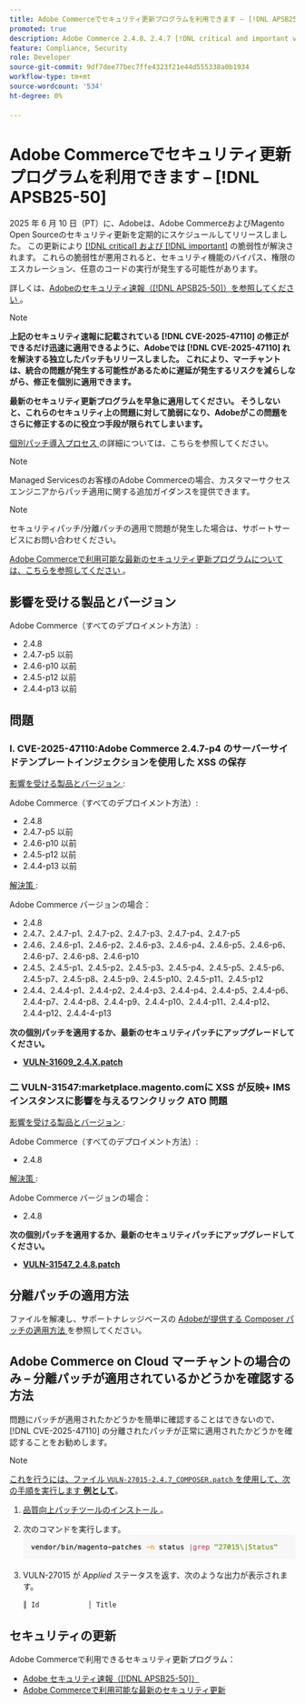 ```yaml
---
title: Adobe Commerceでセキュリティ更新プログラムを利用できます – [!DNL APSB25-50]
promoted: true
description: Adobe Commerce 2.4.8、2.4.7 [!DNL critical and important vulnerabilities] p5、2.4.6-p10、2.4.5-p12、2.4.4-p13 およびそれ以前のバージョンに対応する分離パッチを適用します。
feature: Compliance, Security
role: Developer
source-git-commit: 9df7dee77bec7ffe4323f21e44d555338a0b1934
workflow-type: tm+mt
source-wordcount: '534'
ht-degree: 0%

---
```


# Adobe Commerceでセキュリティ更新プログラムを利用できます – [!DNL APSB25-50]

2025 年 6 月 10 日（PT）に、Adobeは、Adobe CommerceおよびMagento Open Sourceのセキュリティ更新を定期的にスケジュールしてリリースしました。 この更新により [[!DNL critical]  および  [!DNL important]](https://helpx.adobe.com/jp/security/severity-ratings.html) の脆弱性が解決されます。 これらの脆弱性が悪用されると、セキュリティ機能のバイパス、権限のエスカレーション、任意のコードの実行が発生する可能性があります。

詳しくは、[Adobeのセキュリティ速報（[!DNL APSB25-50]）を参照してください ](https://helpx.adobe.com/jp/security/products/magento/apsb25-50.html)。

>[!NOTE]
>
>**上記のセキュリティ速報に記載されている [!DNL CVE-2025-47110] の修正ができるだけ迅速に適用できるように、Adobeでは [!DNL CVE-2025-47110] れを解決する独立したパッチもリリースしました。 これにより、マーチャントは、統合の問題が発生する可能性があるために遅延が発生するリスクを減らしながら、修正を個別に適用できます。**

**最新のセキュリティ更新プログラムを早急に適用してください。 そうしないと、これらのセキュリティ上の問題に対して脆弱になり、Adobeがこの問題をさらに修正するのに役立つ手段が限られてしまいます。**

[ 個別パッチ導入プロセス ](https://business.adobe.com/blog/introducing-enhanced-security-patch-deployment-and-communications-in-adobe-commerce) の詳細については、こちらを参照してください。

>[!NOTE]
>
>Managed Servicesのお客様のAdobe Commerceの場合、カスタマーサクセスエンジニアからパッチ適用に関する追加ガイダンスを提供できます。

>[!NOTE]
>
>セキュリティパッチ/分離パッチの適用で問題が発生した場合は、サポートサービスにお問い合わせください。

[Adobe Commerceで利用可能な最新のセキュリティ更新プログラムについては、こちらを参照してください ](https://helpx.adobe.com/jp/security/products/magento.html)。

## 影響を受ける製品とバージョン

Adobe Commerce（すべてのデプロイメント方法）:

* 2.4.8
* 2.4.7-p5 以前
* 2.4.6-p10 以前
* 2.4.5-p12 以前
* 2.4.4-p13 以前

## 問題

### I. CVE-2025-47110:Adobe Commerce 2.4.7-p4 のサーバーサイドテンプレートインジェクションを使用した XSS の保存

<u> 影響を受ける製品とバージョン </u>:

Adobe Commerce（すべてのデプロイメント方法）:

* 2.4.8
* 2.4.7-p5 以前
* 2.4.6-p10 以前
* 2.4.5-p12 以前
* 2.4.4-p13 以前

<u> 解決策 </u>:

Adobe Commerce バージョンの場合：

* 2.4.8
* 2.4.7、2.4.7-p1、2.4.7-p2、2.4.7-p3、2.4.7-p4、2.4.7-p5
* 2.4.6、2.4.6-p1、2.4.6-p2、2.4.6-p3、2.4.6-p4、2.4.6-p5、2.4.6-p6、2.4.6-p7、2.4.6-p8、2.4.6-p10
* 2.4.5、2.4.5-p1、2.4.5-p2、2.4.5-p3、2.4.5-p4、2.4.5-p5、2.4.5-p6、2.4.5-p7、2.4.5-p8、2.4.5-p9、2.4.5-p10、2.4.5-p11、2.4.5-p12
* 2.4.4、2.4.4-p1、2.4.4-p2、2.4.4-p3、2.4.4-p4、2.4.4-p5、2.4.4-p6、2.4.4-p7、2.4.4-p8、2.4.4-p9、2.4.4-p10、2.4.4-p11、2.4.4-p12、2.4.4-p12、2.4.4-4-p13

**次の個別パッチを適用するか、最新のセキュリティパッチにアップグレードしてください。**

* **[VULN-31609_2.4.X.patch](assets/VULN-31609_2.4.X_patch.zip)**

### 二 VULN-31547:marketplace.magento.comに XSS が反映+ IMS インスタンスに影響を与えるワンクリック ATO 問題

<u> 影響を受ける製品とバージョン </u>:

Adobe Commerce（すべてのデプロイメント方法）:

* 2.4.8

<u> 解決策 </u>:

Adobe Commerce バージョンの場合：

* 2.4.8

**次の個別パッチを適用するか、最新のセキュリティパッチにアップグレードしてください。**

* **[VULN-31547_2.4.8.patch](assets/VULN-31547_2.4.8_patch.zip)**

## 分離パッチの適用方法

ファイルを解凍し、サポートナレッジベースの [Adobeが提供する Composer パッチの適用方法 ](https://experienceleague.adobe.com/docs/commerce-knowledge-base/kb/how-to/how-to-apply-a-composer-patch-provided-by-magento.html?lang=ja) を参照してください。

## Adobe Commerce on Cloud マーチャントの場合のみ – 分離パッチが適用されているかどうかを確認する方法

問題にパッチが適用されたかどうかを簡単に確認することはできないので、[!DNL CVE-2025-47110] の分離されたパッチが正常に適用されたかどうかを確認することをお勧めします。

>[!NOTE]
>
><u> これを行うには、ファイル `VULN-27015-2.4.7_COMPOSER.patch` を使用して、次の手順を実行します **例として**</u>。

1. [ 品質向上パッチツールのインストール ](https://experienceleague.adobe.com/docs/commerce-operations/tools/quality-patches-tool/usage.html?lang=ja)。
1. 次のコマンドを実行します。<br>
   ![cve-2024-34102-tell-if-patch-applied-code](assets/cve-2024-34102-tell-if-patch-applied-code.png)
1. VULN-27015 が *Applied* ステータスを返す、次のような出力が表示されます。

   ```bash
   ║ Id            │ Title                                                        │ Category        │ Origin                 │ Status      │ Details                                          ║ ║ N/A           │ ../m2-hotfixes/VULN-27015-2.4.7_COMPOSER_patch.patch      │ Other           │ Local                  │ Applied     │ Patch type: Custom                                
   ```

<!-- For Step 2:
     ```bash
    vendor/bin/magento-patches -n status |grep "27015\|Status"
     ```
-->

## セキュリティの更新

Adobe Commerceで利用できるセキュリティ更新プログラム：

* [Adobe セキュリティ速報（[!DNL APSB25-50]） ](https://helpx.adobe.com/jp/security/products/magento/apsb25-50.html)
* [Adobe Commerceで利用可能な最新のセキュリティ更新 ](https://helpx.adobe.com/jp/security/products/magento.html)
